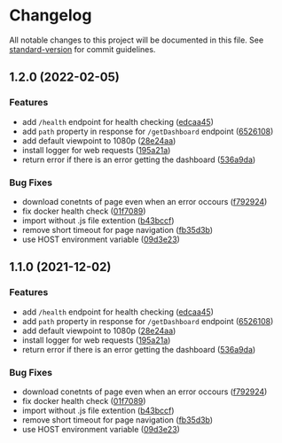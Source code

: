 # Changelog

All notable changes to this project will be documented in this file. See [standard-version](https://github.com/conventional-changelog/standard-version) for commit guidelines.

## 1.2.0 (2022-02-05)


### Features

* add `/health` endpoint for health checking ([edcaa45](https://github.com/harshkhare3/monday_shareable_dashboard_backend/commit/edcaa450a2c17136ee346ad34a1e5e6926e55afb))
* add `path` property in response for `/getDashboard` endpoint ([6526108](https://github.com/harshkhare3/monday_shareable_dashboard_backend/commit/6526108caea912039eb9811992de0464e3214cb8))
* add default viewpoint to 1080p ([28e24aa](https://github.com/harshkhare3/monday_shareable_dashboard_backend/commit/28e24aa5f974f76db4015ba056ecee164862d7da))
* install logger for web requests ([195a21a](https://github.com/harshkhare3/monday_shareable_dashboard_backend/commit/195a21a1f0829c4d0f97b4f8d63c178f0bacd967))
* return error if there is an error getting the dashboard ([536a9da](https://github.com/harshkhare3/monday_shareable_dashboard_backend/commit/536a9da8bfc097865a38b2aa661d77a1d0d301a8))


### Bug Fixes

* download conetnts of page even when an error occours ([f792924](https://github.com/harshkhare3/monday_shareable_dashboard_backend/commit/f792924ecb34a54d6872247a14a329ce4e6ee78b))
* fix docker health check ([01f7089](https://github.com/harshkhare3/monday_shareable_dashboard_backend/commit/01f708938507f782ac1c45d73de7642be25a38fe))
* import without .js file extention ([b43bccf](https://github.com/harshkhare3/monday_shareable_dashboard_backend/commit/b43bccfd56803e67ddc519f75abf45f8a5cfa47f))
* remove short timeout for page navigation ([fb35d3b](https://github.com/harshkhare3/monday_shareable_dashboard_backend/commit/fb35d3be0a64ac74aeba88ff2ee6a864f6761104))
* use HOST environment variable ([09d3e23](https://github.com/harshkhare3/monday_shareable_dashboard_backend/commit/09d3e23d1d5e3c037d915cba0e5ae43445b8bf8d))

## 1.1.0 (2021-12-02)


### Features

* add `/health` endpoint for health checking ([edcaa45](https://github.com/harshkhare3/monday_shareable_dashboard_backend/commit/edcaa450a2c17136ee346ad34a1e5e6926e55afb))
* add `path` property in response for `/getDashboard` endpoint ([6526108](https://github.com/harshkhare3/monday_shareable_dashboard_backend/commit/6526108caea912039eb9811992de0464e3214cb8))
* add default viewpoint to 1080p ([28e24aa](https://github.com/harshkhare3/monday_shareable_dashboard_backend/commit/28e24aa5f974f76db4015ba056ecee164862d7da))
* install logger for web requests ([195a21a](https://github.com/harshkhare3/monday_shareable_dashboard_backend/commit/195a21a1f0829c4d0f97b4f8d63c178f0bacd967))
* return error if there is an error getting the dashboard ([536a9da](https://github.com/harshkhare3/monday_shareable_dashboard_backend/commit/536a9da8bfc097865a38b2aa661d77a1d0d301a8))


### Bug Fixes

* download conetnts of page even when an error occours ([f792924](https://github.com/harshkhare3/monday_shareable_dashboard_backend/commit/f792924ecb34a54d6872247a14a329ce4e6ee78b))
* fix docker health check ([01f7089](https://github.com/harshkhare3/monday_shareable_dashboard_backend/commit/01f708938507f782ac1c45d73de7642be25a38fe))
* import without .js file extention ([b43bccf](https://github.com/harshkhare3/monday_shareable_dashboard_backend/commit/b43bccfd56803e67ddc519f75abf45f8a5cfa47f))
* remove short timeout for page navigation ([fb35d3b](https://github.com/harshkhare3/monday_shareable_dashboard_backend/commit/fb35d3be0a64ac74aeba88ff2ee6a864f6761104))
* use HOST environment variable ([09d3e23](https://github.com/harshkhare3/monday_shareable_dashboard_backend/commit/09d3e23d1d5e3c037d915cba0e5ae43445b8bf8d))
